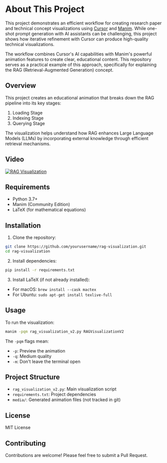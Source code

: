 

# About This Project

This project demonstrates an efficient workflow for creating research paper and technical concept visualizations using [Cursor](https://cursor.sh) and [Manim](https://www.manim.community/). While one-shot prompt generation with AI assistants can be challenging, this project shows how iterative refinement with Cursor can produce high-quality technical visualizations.

The workflow combines Cursor's AI capabilities with Manim's powerful animation features to create clear, educational content. This repository serves as a practical example of this approach, specifically for explaining the RAG (Retrieval-Augmented Generation) concept.

## Overview

This project creates an educational animation that breaks down the RAG pipeline into its key stages:
1. Loading Stage
2. Indexing Stage
3. Querying Stage

The visualization helps understand how RAG enhances Large Language Models (LLMs) by incorporating external knowledge through efficient retrieval mechanisms.

## Video

[![RAG Visualization](https://img.youtube.com/vi/9J_VWE08yCo/maxresdefault.jpg)](https://youtu.be/9J_VWE08yCo?si=h4JcaHEWv4yGqZG8)

## Requirements

- Python 3.7+
- Manim (Community Edition)
- LaTeX (for mathematical equations)

## Installation

1. Clone the repository:
```bash
git clone https://github.com/yourusername/rag-visualization.git
cd rag-visualization
```

2. Install dependencies:
```bash
pip install -r requirements.txt
```

3. Install LaTeX (if not already installed):
- For macOS: `brew install --cask mactex`
- For Ubuntu: `sudo apt-get install texlive-full`

## Usage

To run the visualization:

```bash
manim -pqm rag_visualization_v2.py RAGVisualizationV2
```

The `-pqm` flags mean:
- `-p`: Preview the animation
- `-q`: Medium quality
- `-m`: Don't leave the terminal open

## Project Structure

- `rag_visualization_v2.py`: Main visualization script
- `requirements.txt`: Project dependencies
- `media/`: Generated animation files (not tracked in git)

## License

MIT License

## Contributing

Contributions are welcome! Please feel free to submit a Pull Request. 